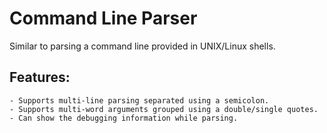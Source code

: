 # Command Line Parser
Similar to parsing a command line provided in UNIX/Linux shells.

## Features:	
	- Supports multi-line parsing separated using a semicolon.
	- Supports multi-word arguments grouped using a double/single quotes.
	- Can show the debugging information while parsing.